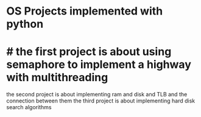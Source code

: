 
# OS Projects implemented with python
# # the first project is about using semaphore to implement a highway with multithreading
the second project is about implementing ram and disk and TLB and the connection between them
the third project is about implementing hard disk search algorithms
